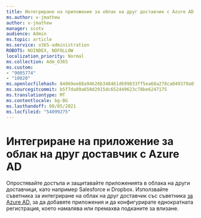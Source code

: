 ```yaml
---
title: Интегриране на приложение за облак на друг доставчик с Azure AD
ms.author: v-jmathew
author: v-jmathew
manager: scotv
audience: Admin
ms.topic: article
ms.service: o365-administration
ROBOTS: NOINDEX, NOFOLLOW
localization_priority: Normal
ms.collection: Adm_O365
ms.custom:
- "9005774"
- "10020"
ms.openlocfilehash: 84869ee88a94626b348461d699833ff5ea68a278ca049379a01c5209e4b1d076
ms.sourcegitcommit: b5f7da89a650d2915dc652449623c78be6247175
ms.translationtype: MT
ms.contentlocale: bg-BG
ms.lasthandoff: 08/05/2021
ms.locfileid: "54099275"
---
```

# <a name="integrate-a-third-party-cloud-app-with-azure-ad"></a>Интегриране на приложение за облак на друг доставчик с Azure AD

Опростявайте достъпа и защитавайте приложенията в облака на други доставчици, като например Salesforce и Dropbox. Използвайте съветника за интегриране на облак на друг доставчик със съветника [за Azure AD,](https://go.microsoft.com/fwlink/?linkid=2157464) за да добавяте приложения и да конфигурирате еднократната регистрация, което намалява или премахва подканите за влизане.
